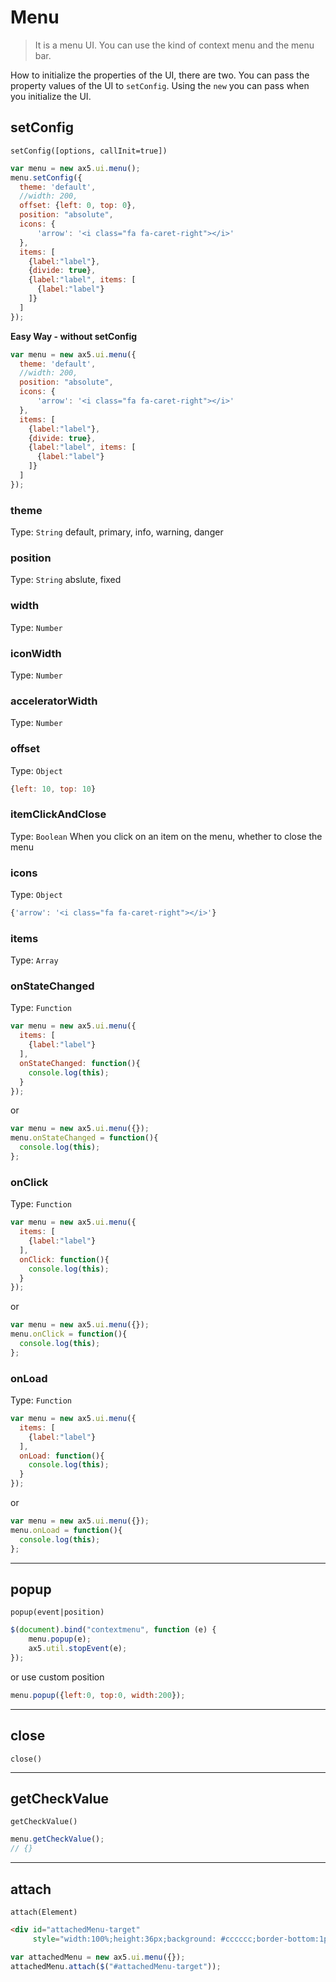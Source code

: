 # Menu
> It is a menu UI. You can use the kind of context menu and the menu bar.

How to initialize the properties of the UI, there are two.
You can pass the property values of the UI to `setConfig`.
Using the `new` you can pass when you initialize the UI.

## setConfig
`setConfig([options, callInit=true])`

```js
var menu = new ax5.ui.menu();
menu.setConfig({
  theme: 'default',
  //width: 200,
  offset: {left: 0, top: 0},
  position: "absolute",
  icons: {
      'arrow': '<i class="fa fa-caret-right"></i>'
  },
  items: [
    {label:"label"},
    {divide: true},
    {label:"label", items: [
      {label:"label"}
    ]}
  ]
});
```
**Easy Way - without setConfig**
```js
var menu = new ax5.ui.menu({
  theme: 'default',
  //width: 200,
  position: "absolute",
  icons: {
      'arrow': '<i class="fa fa-caret-right"></i>'
  },
  items: [
    {label:"label"},
    {divide: true},
    {label:"label", items: [
      {label:"label"}
    ]}
  ]
});
```

### theme
Type: `String`
default, primary, info, warning, danger

### position
Type: `String`
abslute, fixed

### width
Type: `Number`


### iconWidth
Type: `Number`

### acceleratorWidth
Type: `Number`

### offset
Type: `Object`

```js
{left: 10, top: 10}
```

### itemClickAndClose
Type: `Boolean`
When you click on an item on the menu, whether to close the menu

### icons
Type: `Object`

```js
{'arrow': '<i class="fa fa-caret-right"></i>'}
```

### items
Type: `Array`

### onStateChanged
Type: `Function`

```js
var menu = new ax5.ui.menu({
  items: [
    {label:"label"}
  ],
  onStateChanged: function(){
    console.log(this);
  }
});
```
or
```js
var menu = new ax5.ui.menu({});
menu.onStateChanged = function(){
  console.log(this);
};
```

### onClick
Type: `Function`
```js
var menu = new ax5.ui.menu({
  items: [
    {label:"label"}
  ],
  onClick: function(){
    console.log(this);
  }
});
```
or
```js
var menu = new ax5.ui.menu({});
menu.onClick = function(){
  console.log(this);
};
```

### onLoad
Type: `Function`
```js
var menu = new ax5.ui.menu({
  items: [
    {label:"label"}
  ],
  onLoad: function(){
    console.log(this);
  }
});
```
or
```js
var menu = new ax5.ui.menu({});
menu.onLoad = function(){
  console.log(this);
};
```


- - -

## popup
`popup(event|position)`
```js
$(document).bind("contextmenu", function (e) {
    menu.popup(e);
    ax5.util.stopEvent(e);
});
```
or use custom position
```js
menu.popup({left:0, top:0, width:200});
```

- - -
## close
`close()`

- - -

## getCheckValue
`getCheckValue()`
```js
menu.getCheckValue();
// {}
```

- - -

## attach
`attach(Element)`
```html
<div id="attachedMenu-target"
     style="width:100%;height:36px;background: #cccccc;border-bottom:1px solid #000;padding: 0px 20px;"></div>
```

```js
var attachedMenu = new ax5.ui.menu({});
attachedMenu.attach($("#attachedMenu-target"));
```